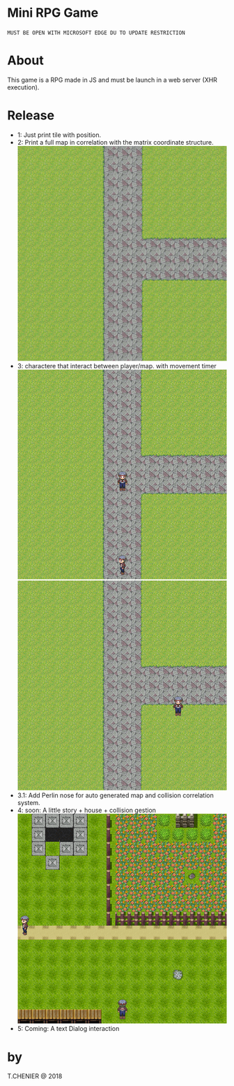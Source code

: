 # Mini RPG Game

`MUST BE OPEN WITH MICROSOFT EDGE DU TO UPDATE RESTRICTION`

# About
This game is a RPG made in JS and must be launch in a web server (XHR execution).

# Release
- 1: Just print tile with position.
- 2: Print a full map in correlation with the matrix coordinate structure.<br>
![alt text](https://github.com/cerb3re/miniRPG_JS/blob/master/demo/firstMapLook.png)<br/>
- 3: charactere that interact between player/map. with movement timer<br>
![alt text](https://github.com/cerb3re/miniRPG_JS/blob/master/demo/firstChar.png)<br/>
![alt text](https://github.com/cerb3re/miniRPG_JS/blob/master/demo/firstMovement.png)<br/>
- 3.1: Add Perlin nose for auto generated map and collision correlation system.
- 4: soon: A little story + house + collision gestion<br/>
![alt text](https://github.com/cerb3re/miniRPG_JS/blob/master/demo/firstMapSecondLook.png)<br/>
- 5: Coming: A text Dialog interaction


# by
T.CHENIER @ 2018
